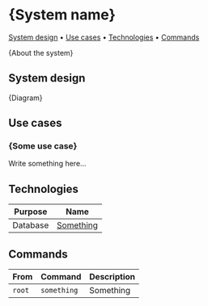 # {System name}

[System design](#system-design) • [Use cases](#use-cases) • [Technologies](#technologies) • [Commands](#commands)

{About the system}

## System design

{Diagram}

## Use cases

### {Some use case}

Write something here...

## Technologies

|Purpose|Name|
|---|---|
|Database|[Something]()|

## Commands

|From|Command|Description|
|---|---|---|
|`root`|`something`|Something|
